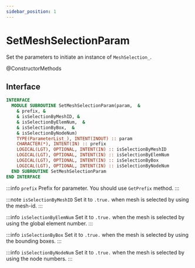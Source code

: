 ```yaml
---
sidebar_position: 1
---
```


# SetMeshSelectionParam

Set the parameters to initiate an instance of `MeshSelection_`.

<span class="badge badge--secondary"> @ConstructorMethods </span>

## Interface

```fortran
INTERFACE
  MODULE SUBROUTINE SetMeshSelectionParam(param,  &
    & prefix, &
    & isSelectionByMeshID, &
    & isSelectionByElemNum,  &
    & isSelectionByBox,  &
    & isSelectionByNodeNum)
    TYPE(ParameterList_), INTENT(INOUT) :: param
    CHARACTER(*), INTENT(IN) :: prefix
    LOGICAL(LGT), OPTIONAL, INTENT(IN) :: isSelectionByMeshID
    LOGICAL(LGT), OPTIONAL, INTENT(IN) :: isSelectionByElemNum
    LOGICAL(LGT), OPTIONAL, INTENT(IN) :: isSelectionByBox
    LOGICAL(LGT), OPTIONAL, INTENT(IN) :: isSelectionByNodeNum
  END SUBROUTINE SetMeshSelectionParam
END INTERFACE
```

:::info `prefix`
Prefix for parameter. You should use `GetPrefix` method.
:::

:::note `isSelectionByMeshID`
Set it to `.true.` when mesh is selected by using the mesh-id.
:::

:::info `isSelectionByElemNum`
Set it to `.true.` when the mesh is selected by using the global element number.
:::

:::info `isSelectionByBox`
Set it to `.true.` when the mesh is selected by using the bounding boxes.
:::

:::info `isSelectionByNodeNum`
Set it to `.true.` when the mesh is selected by using the node numbers.
:::
